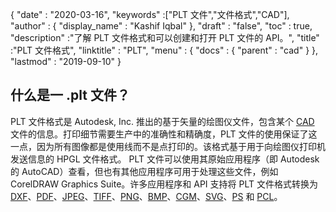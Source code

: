 {
  "date" : "2020-03-16",
  "keywords" :["PLT 文件","文件格式","CAD"],
  "author" : {
    "display_name" : "Kashif Iqbal"
},
  "draft" : "false",
  "toc" : true,
  "description" :"了解 PLT 文件格式和可以创建和打开 PLT 文件的 API。",
  "title" :"PLT 文件格式",
  "linktitle" : "PLT",
  "menu" : {
    "docs" : {
      "parent" : "cad"
}
},
  "lastmod" : "2019-09-10"
}

## 什么是一 .plt 文件？

PLT 文件格式是 Autodesk, Inc. 推出的基于矢量的绘图仪文件，包含某个 [CAD](/zh/cad/) 文件的信息。打印细节需要生产中的准确性和精确度，PLT 文件的使用保证了这一点，因为所有图像都是使用线而不是点打印的。该格式基于用于向绘图仪打印机发送信息的 HPGL 文件格式。 PLT 文件可以使用其原始应用程序（即 Autodesk 的 AutoCAD）查看，但也有其他应用程序可用于处理这些文件，例如 CorelDRAW Graphics Suite。许多应用程序和 API 支持将 PLT 文件格式转换为 [DXF](/zh/cad/dxf/)、[PDF](/zh/pdf/)、[JPEG](/zh/image/jpeg/)、[TIFF](/zh/image/tiff/)、[PNG](/zh/image/png/)、[BMP](/zh/image/bmp/)、[CGM](/zh/page-description-language/cgm/)、[SVG](/zh/page-description-language/svg/)、[PS](/zh/page-description-language/ps/) 和 [PCL](/zh/page-description-language/pcl/)。

